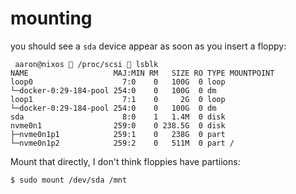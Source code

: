 # mounting

you should see a `sda` device appear as soon as you insert a floppy:

```
 aaron@nixos  /proc/scsi  lsblk
NAME                   MAJ:MIN RM   SIZE RO TYPE MOUNTPOINT
loop0                    7:0    0   100G  0 loop 
└─docker-0:29-184-pool 254:0    0   100G  0 dm   
loop1                    7:1    0     2G  0 loop 
└─docker-0:29-184-pool 254:0    0   100G  0 dm   
sda                      8:0    1   1.4M  0 disk 
nvme0n1                259:0    0 238.5G  0 disk 
├─nvme0n1p1            259:1    0   238G  0 part 
└─nvme0n1p2            259:2    0   511M  0 part /
```

Mount that directly, I don't think floppies have partiions:

```
$ sudo mount /dev/sda /mnt
```